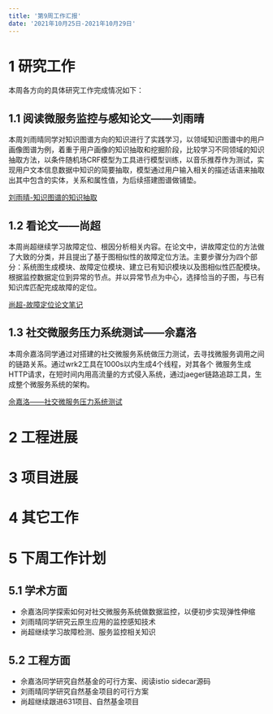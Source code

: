 ```yaml
---
title: '第9周工作汇报'
date: '2021年10月25日-2021年10月29日'
---
```


<!-- 只允许使用一级标题和二级标题 -->

# 1 研究工作

本周各方向的具体研究工作完成情况如下：



## 1.1 阅读微服务监控与感知论文——刘雨晴

本周刘雨晴同学对知识图谱方向的知识进行了实践学习，以领域知识图谱中的用户画像图谱为例，着重于用户画像的知识抽取和挖掘阶段，比较学习不同领域的知识抽取方法，以条件随机场CRF模型为工具进行模型训练，以音乐推荐作为测试，实现用户文本信息数据中知识的简要抽取，模型通过用户输入相关的描述话语来抽取出其中包含的实体，关系和属性值，为后续搭建图谱做铺垫。

[刘雨晴-知识图谱的知识抽取](1.刘雨晴+知识图谱的知识抽取.docx)

## 1.2 看论文——尚超

本周尚超继续学习故障定位、根因分析相关内容。在论文中，讲故障定位的方法做了大致的分类，并且提出了基于图相似性的故障定位方法。主要步骤分为四个部分：系统图生成模块、故障定位模块、建立已有知识模块以及图相似性匹配模块。根据监控数据定位到异常的节点。并以异常节点为中心，选择恰当的子图，与已有知识库匹配完成故障的定位。

[尚超-故障定位论文笔记](2.尚超+论文笔记.docx)

## 1.3 社交微服务压力系统测试——佘嘉洛

本周佘嘉洛同学通过对搭建的社交微服务系统做压力测试，去寻找微服务调用之间的链路关系。通过wrk2工具在1000s以内生成4个线程，对其各个
微服务生成HTTP请求，在短时间内用高流量的方式侵入系统，通过jaeger链路追踪工具，生成整个微服务系统的架构。

[佘嘉洛——社交微服务压力系统测试](3.佘嘉洛+微服务系统压力测试.docx)

# 2 工程进展

# 3 项目进展

# 4 其它工作

# 5 下周工作计划

## 5.1 学术方面

* 佘嘉洛同学探索如何对社交微服务系统做数据监控，以便初步实现弹性伸缩
* 刘雨晴同学研究云原生应用的监控感知技术
* 尚超继续学习故障检测、服务监控相关知识

## 5.2 工程方面

* 佘嘉洛同学研究自然基金的可行方案、阅读istio sidecar源码
* 刘雨晴同学研究自然基金项目的可行方案
* 尚超继续跟进631项目、自然基金项目
